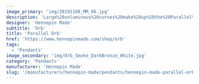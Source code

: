```yaml
---
image_primary: 'img/20191108_MM_06.jpg'
description: 'Large%20voluminous%20curves%20make%20up%20the%20Parallel%20Orb%27s%20stunning%20shape.%20%20It%20is%20the%20largest%20pendant%20in%20the%20collection%2C%20making%20it%20a%20great%20centerpiece%20light%20or%20when%20used%20in%20multiples%20to%20create%20dramatic%20scale.%20%20It%20features%20a%20three%20bulb%20cluster%20branching%20out%20from%20the%20metal%20top%20and%20illuminating%20the%20handblown%20glass%20below.%20%20Each%20piece%20is%20made%20with%20care%20in%20our%20Minneapolis%20studio.'
designer: 'Hennepin Made'
subtitle: 'Orb'
title: 'Parallel Orb'
href: 'https://www.hennepinmade.com/shop/orb'
tags:
  - 'Pendants'
image_secondary: 'img/Orb_Smoke_DarkBronze_White.jpg'
category: 'Pendants'
manufacturer: 'Hennepin Made'
slug: '/manufacturers/hennepin-made/pendants/hennepin-made-parallel-orb'
---
```

